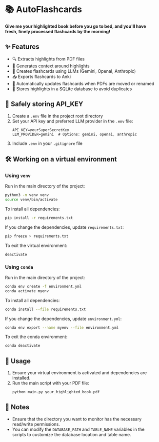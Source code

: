 # 📚 AutoFlashcards

**Give me your highlighted book before you go to bed, and you'll have fresh, finely processed flashcards by the morning!**

## ✨ Features
- 🔍 Extracts highlights from PDF files
- 📝 Generates context around highlights
- 🤖 Creates flashcards using LLMs (Gemini, OpenaI, Anthropic)
- 📥 Exports flashcards to Anki
- 🔄 Automatically updates flashcards when PDFs are moved or renamed
- 💾 Stores highlights in a SQLite database to avoid duplicates

## 🔑 Safely storing API_KEY

1. Create a `.env` file in the project root directory
2. Set your API key and preferred LLM provider in the `.env` file:
    ```env
    API_KEY=yourSuperSecretKey
    LLM_PROVIDER=gemini  # Options: gemini, openai, anthropic
    ```
3. Include `.env` in your `.gitignore` file

## 🛠️ Working on a virtual environment

### Using `venv`

Run in the main directory of the project:
```sh
python3 -m venv venv
source venv/bin/activate
```

To install all dependencies:
```sh
pip install -r requirements.txt
```

If you change the dependencies, update `requirements.txt`:
```sh
pip freeze > requirements.txt
```

To exit the virtual environment:
```sh
deactivate
```

### Using `conda`

Run in the main directory of the project:
```sh
conda env create -f environment.yml
conda activate myenv
```

To install all dependencies:
```sh
conda install --file requirements.txt
```

If you change the dependencies, update `environment.yml`:
```sh
conda env export --name myenv --file environment.yml
```

To exit the conda environment:
```sh
conda deactivate
```

## 🚀 Usage

1. Ensure your virtual environment is activated and dependencies are installed.
2. Run the main script with your PDF file:
    ```sh
    python main.py your_highlighted_book.pdf
    ```

## 📝 Notes
- Ensure that the directory you want to monitor has the necessary read/write permissions.
- You can modify the `DATABASE_PATH` and `TABLE_NAME` variables in the scripts to customize the database location and table name.

